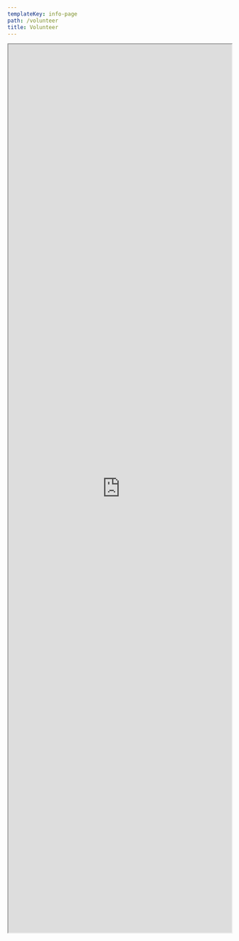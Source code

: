 ```yaml
---
templateKey: info-page
path: /volunteer
title: Volunteer
---
```


<iframe
    className="airtable-embed airtable-dynamic-height"
    src="https://airtable.com/embed/shrtdAwqaNjZwgVbm?backgroundColor=green"
    width="100%"
    height="2000"
    ></iframe>

